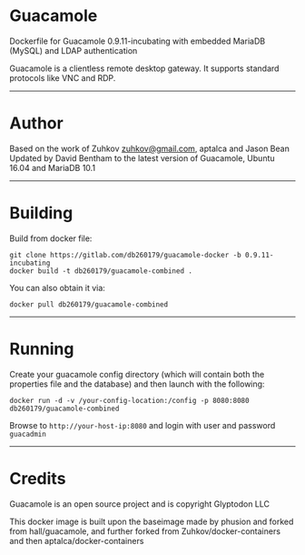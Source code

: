 Guacamole
====

Dockerfile for Guacamole 0.9.11-incubating with embedded MariaDB (MySQL) and LDAP authentication

Guacamole is a clientless remote desktop gateway. It supports standard protocols like VNC and RDP.

---
Author
===

Based on the work of Zuhkov <zuhkov@gmail.com>, aptalca and Jason Bean
Updated by David Bentham to the latest version of Guacamole, Ubuntu 16.04 and MariaDB 10.1

---
Building
===

Build from docker file:

```
git clone https://gitlab.com/db260179/guacamole-docker -b 0.9.11-incubating
docker build -t db260179/guacamole-combined .
```

You can also obtain it via:  

```
docker pull db260179/guacamole-combined
```

---
Running
===

Create your guacamole config directory (which will contain both the properties file and the database) and then launch with the following:

```
docker run -d -v /your-config-location:/config -p 8080:8080 db260179/guacamole-combined
```

Browse to ```http://your-host-ip:8080``` and login with user and password `guacadmin`

---
Credits
===

Guacamole is an open source project and is copyright Glyptodon LLC

This docker image is built upon the baseimage made by phusion and forked from hall/guacamole, and further forked from Zuhkov/docker-containers and then aptalca/docker-containers
